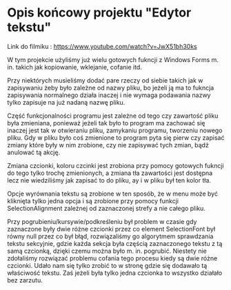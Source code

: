 # Opis końcowy projektu "Edytor tekstu"

Link do filmiku : https://www.youtube.com/watch?v=JwX51bh30ks

W tym projekcie użyliśmy już wielu gotowych fukncji z Windows Forms m. in. takich jak kopiowanie, wklejanie, cofanie itd.

Przy niektórych musieliśmy dodać pare rzeczy od siebie takich jak w zapisywaniu żeby było zależne od nazwy pliku, bo jeżeli ją ma to 
fukncja zapisywania normalnego działa inaczej i nie wymaga podawania nazwy tylko zapisuje na już nadaną nazwę pliku.

Część funkcjonalności programu jest zależne od tego czy zawartość pliku była zmieniana, ponieważ jeżeli tak było to program ma zachować się inaczej
jest tak w otwieraniu pliku, zamykaniu programu, tworzeniu nowego pliku. Gdy w pliku było coś zmienione to program pyta się pierw czy zapisać 
zmiany które były w nim zrobione, czy nie zapisywać tych zmian, bądź anulować tą akcję.

Zmiana czcionki, koloru czcinki jest zrobiona przy pomocy gotowych fukncji do tego tylko trochę zmienionych, a zmiana tła zawartości jest dostępna 
lecz nie wiedziliśmy jak zapisać to do pliku, ay i w pliku był ten kolor tła.

Opcje wyrównania tekstu są zrobione w ten sposób, że w menu może być kliknięta tylko jedna opcja i są zrobione przy pomocy funkcji 
SelectionAlignment zależnej od zaznaczonej strefy a nie całego pliku.

Przy pogrubieniu/kursywie/podkreśleniu był problem w czasie gdy zaznaczone były dwie różne czcionki przez co element SelectionFont był równy null 
przez co był błąd, rozwiązaliśmy go algorytmem sprawdzania tekstu sekcyjnie, gdzie każda sekcja była częścią zaznaczonego tekstu z tą samą czcionką, 
dzięki czemu można było m. in. pogrubić. Niestety nie zdołaliśmy rozwiązać problemu cofania tego procesu kiedy są dwie różne czcionki. Udało nam 
się tylko zrobić to w stronę gdzie się dodawało tą właściwość tekstu. Zaś jeżeli była tylko jedna czcionka to wszystko działało bez zarzutu.
